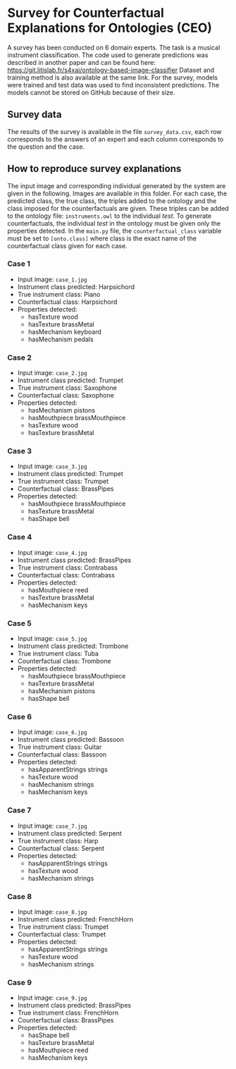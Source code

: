 # Survey for Counterfactual Explanations for Ontologies (CEO)

A survey has been conducted on 6 domain experts.
The task is a musical instrument classification.
The code used to generate predictions was described in another paper and can be found here: https://git.litislab.fr/s4xai/ontology-based-image-classifier
Dataset and training method is also available at the same link.
For the survey, models were trained and test data was used to find inconsistent predictions.
The models cannot be stored on GitHub because of their size.

## Survey data

The results of the survey is available in the file `survey_data.csv`, each row corresponds to the answers of an expert and each column corresponds to the question and the case.


## How to reproduce survey explanations

The input image and corresponding individual generated by the system are given in the following.
Images are available in this folder.
For each case, the predicted class, the true class, the triples added to the ontology and the class imposed for the counterfactuals are given.
These triples can be added to the ontology file: `instruments.owl` to the individual *test*.
To generate counterfactuals, the individual *test* in the ontology must be given only the properties detected.
In the `main.py` file, the `counterfactual_class` variable must be set to `[onto.class]` where class is the exact name of the counterfactual class given for each case.
### Case 1
* Input image: `case_1.jpg`
* Instrument class predicted: Harpsichord
* True instrument class: Piano
* Counterfactual class: Harpsichord
* Properties detected:
  * hasTexture wood
  * hasTexture brassMetal
  * hasMechanism keyboard
  * hasMechanism pedals

### Case 2
* Input image: `case_2.jpg`
* Instrument class predicted: Trumpet
* True instrument class: Saxophone
* Counterfactual class: Saxophone
* Properties detected:
  * hasMechanism pistons
  * hasMouthpiece brassMouthpiece
  * hasTexture wood
  * hasTexture brassMetal

### Case 3
* Input image: `case_3.jpg`
* Instrument class predicted: Trumpet
* True instrument class: Trumpet
* Counterfactual class: BrassPipes
* Properties detected:
  * hasMouthpiece brassMouthpiece
  * hasTexture brassMetal
  * hasShape bell

### Case 4
* Input image: `case_4.jpg`
* Instrument class predicted: BrassPipes
* True instrument class: Contrabass
* Counterfactual class: Contrabass
* Properties detected:
  * hasMouthpiece reed
  * hasTexture brassMetal
  * hasMechanism keys

### Case 5
* Input image: `case_5.jpg`
* Instrument class predicted: Trombone
* True instrument class: Tuba
* Counterfactual class: Trombone
* Properties detected:
  * hasMouthpiece brassMouthpiece
  * hasTexture brassMetal
  * hasMechanism pistons
  * hasShape bell

### Case 6
* Input image: `case_6.jpg`
* Instrument class predicted: Bassoon
* True instrument class: Guitar
* Counterfactual class: Bassoon
* Properties detected:
  * hasApparentStrings strings
  * hasTexture wood
  * hasMechanism strings
  * hasMechanism keys

### Case 7
* Input image: `case_7.jpg`
* Instrument class predicted: Serpent
* True instrument class: Harp
* Counterfactual class: Serpent
* Properties detected:
  * hasApparentStrings strings
  * hasTexture wood
  * hasMechanism strings

### Case 8
* Input image: `case_8.jpg`
* Instrument class predicted: FrenchHorn
* True instrument class: Trumpet
* Counterfactual class: Trumpet
* Properties detected:
  * hasApparentStrings strings
  * hasTexture wood
  * hasMechanism strings

### Case 9
* Input image: `case_9.jpg`
* Instrument class predicted: BrassPipes
* True instrument class: FrenchHorn
* Counterfactual class: BrassPipes
* Properties detected:
  * hasShape bell
  * hasTexture brassMetal
  * hasMouthpiece reed
  * hasMechanism keys
